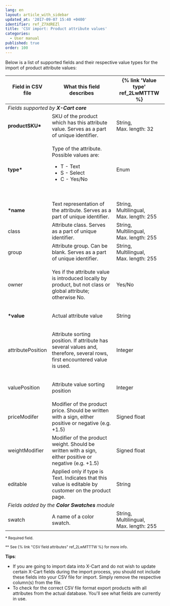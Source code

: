 ```yaml
---
lang: en
layout: article_with_sidebar
updated_at: '2017-09-07 15:40 +0400'
identifier: ref_Z7XdREZl
title: 'CSV import: Product attribute values'
categories:
  - User manual
published: true
order: 100
---
```


Below is a list of supported fields and their respective value types for the import of product attribute values:

<table class="ui celled padded compact small table">
  <thead>
    <tr>
      <th class="confluenceTh">Field in CSV file</th>
      <th colspan="1" class="confluenceTh">What this field describes</th>
      <th colspan="1" class="confluenceTh" markdown="1">{% link 'Value type' ref_2LwMTTTW %}</th>
    </tr>
  </thead>
  <tbody>
    <tr>
      <td colspan="3" class="confluenceTd"><em> Fields supported by <strong>X-Cart core</strong></em>
      </td>
    </tr>
    <tr>
      <td colspan="1" class="confluenceTd"><strong>productSKU*</strong>
      </td>
      <td colspan="1" class="confluenceTd">SKU of the product which has this attribute value. Serves as a part of unique identifier.</td>
      <td colspan="1" class="confluenceTd">
        <p>String,
          <br>Max. length: 32&nbsp;</p>
      </td>
    </tr>
    <tr>
      <td class="confluenceTd"><strong>type*</strong>
      </td>
      <td class="confluenceTd">
        <p>Type of the attribute. Possible values are:</p>
        <ul>
          <li>T - Text</li>
          <li>S - Select</li>
          <li>C - Yes/No</li>
        </ul>
        <p>&nbsp;</p>
      </td>
      <td class="confluenceTd">Enum</td>
    </tr>
    <tr>
      <td colspan="1" class="confluenceTd"><strong>*name</strong>
      </td>
      <td colspan="1" class="confluenceTd">Text representation of the attribute. Serves as a part of unique identifier.</td>
      <td colspan="1" class="confluenceTd">String,
        <br>Multilingual,
        <br>Max. length: 255</td>
    </tr>
    <tr>
      <td colspan="1" class="confluenceTd">class</td>
      <td colspan="1" class="confluenceTd">Attribute class. Serves as a part of unique identifier.</td>
      <td colspan="1" class="confluenceTd">String,
        <br>Multilingual,
        <br>Max. length: 255</td>
    </tr>
    <tr>
      <td colspan="1" class="confluenceTd">group</td>
      <td colspan="1" class="confluenceTd">Attribute group. Can be blank. Serves as a part of unique identifier.</td>
      <td colspan="1" class="confluenceTd">String,
        <br>Multilingual,
        <br>Max. length: 255&nbsp;</td>
    </tr>
    <tr>
      <td colspan="1" class="confluenceTd">owner</td>
      <td colspan="1" class="confluenceTd">
        <p>Yes if the attribute value is introduced locally by product, but not class or global attribute; otherwise No.</p>
      </td>
      <td colspan="1" class="confluenceTd">Yes/No</td>
    </tr>
    <tr>
      <td colspan="1" class="confluenceTd"><strong>*value</strong>
      </td>
      <td colspan="1" class="confluenceTd">
        <p>Actual attribute value</p>
      </td>
      <td colspan="1" class="confluenceTd">String</td>
  </tr>
    <tr>
      <td colspan="1" class="confluenceTd">attributePosition
      </td>
      <td colspan="1" class="confluenceTd">
        <p>Attribute sorting position. If attribute has several values and, therefore, several rows, first encountered value is used.</p>
      </td>
      <td colspan="1" class="confluenceTd">Integer</td>
    </tr>
    <tr>
      <td colspan="1" class="confluenceTd">valuePosition
      </td>
      <td colspan="1" class="confluenceTd">
        <p>Attribute value sorting position</p>
      </td>
      <td colspan="1" class="confluenceTd">Integer</td>
    </tr>
    <tr>
      <td colspan="1" class="confluenceTd">priceModifer</td>
      <td colspan="1" class="confluenceTd">Modifier of the product price. Should be written with a sign, either positive or negative (e.g. +1.5)</td>
      <td colspan="1" class="confluenceTd">Signed float</td>
    </tr>
    <tr>
      <td colspan="1" class="confluenceTd">weightModifier</td>
      <td colspan="1" class="confluenceTd">Modifier of the product weight. Should be written with a sign, either positive or negative (e.g. +1.5)</td>
      <td colspan="1" class="confluenceTd">Signed float</td>
    </tr>
    <tr>
      <td colspan="1" class="confluenceTd">editable</td>
      <td colspan="1" class="confluenceTd">Applied only if type is Text. Indicates that this value is editable by customer on the product page.</td>
      <td colspan="1" class="confluenceTd">String</td>
    </tr>
  <tr>
      <td colspan="3" class="confluenceTd"><em> Fields added by the <strong>Color Swatches</strong> module</em>
      </td>
    </tr>
  <tr>
      <td colspan="1" class="confluenceTd">swatch
      </td>
      <td colspan="1" class="confluenceTd">A name of a color swatch.</td>
      <td colspan="1" class="confluenceTd">String,
        <br>Multilingual,
        <br>Max. length: 255</td>
    </tr>
  </tbody>
</table>

<sub>* Required field.</sub>

<sub markdown="1">** See {% link "CSV field attributes" ref_2LwMTTTW %} for more info.</sub>

**Tips**:

*   If you are going to import data into X-Cart and do not wish to update certain X-Cart fields during the import process, you should not include these fields into your CSV file for import. Simply remove the respective column(s) from the file.
*   To check for the correct CSV file format export products with all attributes from the actual database. You'll see what fields are currently in use.
